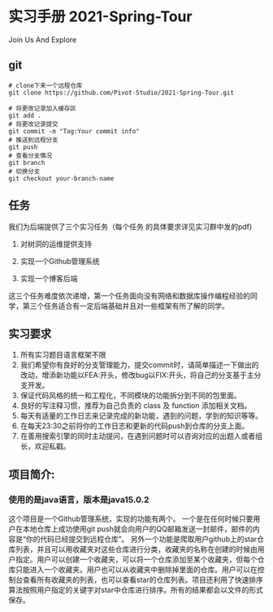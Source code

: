 # 实习手册 2021-Spring-Tour
Join Us And Explore
## git
```shell
# clone下来一个远程仓库
git clone https://github.com/Pivot-Studio/2021-Spring-Tour.git

# 将更改记录加入缓存区
git add .
# 将更改记录提交
git commit -m "Tag:Your commit info"
# 推送到远程分支
git push
# 查看分支情况
git branch
# 切换分支
git checkout your-branch-name
```

## 任务

我们为后端提供了三个实习任务（每个任务 的具体要求详见实习群中发的pdf)

1. 对树洞的运维提供支持

2. 实现一个Github管理系统

3. 实现一个博客后端

  
这三个任务难度依次递增，第一个任务面向没有网络和数据库操作编程经验的同学，第三个任务适合有一定后端基础并且对一些框架有所了解的同学。

## 实习要求

1. 所有实习题目语言框架不限
2. 我们希望你有良好的分支管理能力，提交commit时，请简单描述一下做出的改动，增添新功能以FEA:开头，修改bug以FIX:开头，将自己的分支基于主分支开发。
3. 保证代码风格的统一和工程化，不同模块的功能拆分到不同的包里面。
4. 良好的写注释习惯，推荐为自己负责的 class 及 function 添加相关文档。
5. 每天有适量的工作日志来记录完成的新功能，遇到的问题，学到的知识等等。
6. 在每天23:30之前将你的工作日志和更新的代码push到仓库的分支上面。
7. 在善用搜索引擎的同时主动提问，在遇到问题时可以咨询对应的出题人或者组长，欢迎私戳。

## 项目简介:

### 使用的是java语言，版本是java15.0.2
   
   这个项目是一个Github管理系统，实现的功能有两个。
   一个是在任何时候只要用户在本地仓库上成功使用git push就会向用户的QQ邮箱发送一封邮件，邮件的内容是“你的代码已经提交到远程仓库”。
   另外一个功能是爬取用户github上的star仓库列表，并且可以用收藏夹对这些仓库进行分类，收藏夹的名称在创建的时候由用户指定。用户可以创建一个收藏夹，可以将一个仓库添加至某个收藏夹，但每个仓库只能进入一个收藏夹。用户也可以从收藏夹中删除掉里面的仓库。用户可以在控制台查看所有收藏夹的列表，也可以查看star的仓库列表。项目还利用了快速排序算法按照用户指定的关键字对star中仓库进行排序。所有的结果都会以文件的形式保存。

